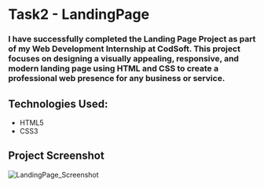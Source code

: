 # Task2 - LandingPage

### I have successfully completed the Landing Page Project as part of my Web Development Internship at CodSoft. This project focuses on designing a visually appealing, responsive, and modern landing page using HTML and CSS to create a professional web presence for any business or service.

## Technologies Used:
- HTML5
- CSS3

## Project Screenshot

![LandingPage_Screenshot](https://github.com/user-attachments/assets/f1198d2e-057a-4560-99d3-410a73d99c30)

